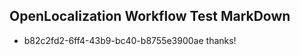 ## OpenLocalization Workflow Test MarkDown
* b82c2fd2-6ff4-43b9-bc40-b8755e3900ae thanks!

<!--HONumber=Sep16_HO1-->


